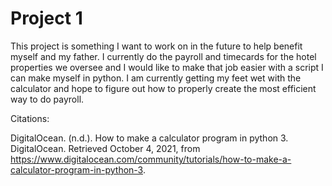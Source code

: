 # Project 1

This project is something I want to work on in the future to help benefit myself and my father. I currently do the payroll and timecards for the hotel properties we oversee and I would like to make that job easier with a script I can make myself in python. I am currently getting my feet wet with the calculator and hope to figure out how to properly create the most efficient way to do payroll.


Citations:

DigitalOcean. (n.d.). How to make a calculator program in python 3. DigitalOcean. Retrieved October 4, 2021, from https://www.digitalocean.com/community/tutorials/how-to-make-a-calculator-program-in-python-3. 